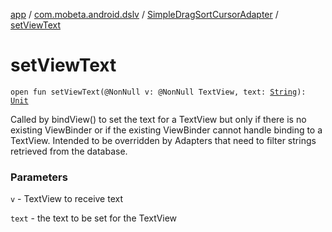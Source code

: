 [app](../../index.md) / [com.mobeta.android.dslv](../index.md) / [SimpleDragSortCursorAdapter](index.md) / [setViewText](.)

# setViewText

`open fun setViewText(@NonNull v: @NonNull TextView, text: `[`String`](https://kotlinlang.org/api/latest/jvm/stdlib/kotlin/-string/index.html)`): `[`Unit`](https://kotlinlang.org/api/latest/jvm/stdlib/kotlin/-unit/index.html)

Called by bindView() to set the text for a TextView but only if there is no existing ViewBinder or if the existing ViewBinder cannot handle binding to a TextView. Intended to be overridden by Adapters that need to filter strings retrieved from the database.

### Parameters

`v` - TextView to receive text

`text` - the text to be set for the TextView